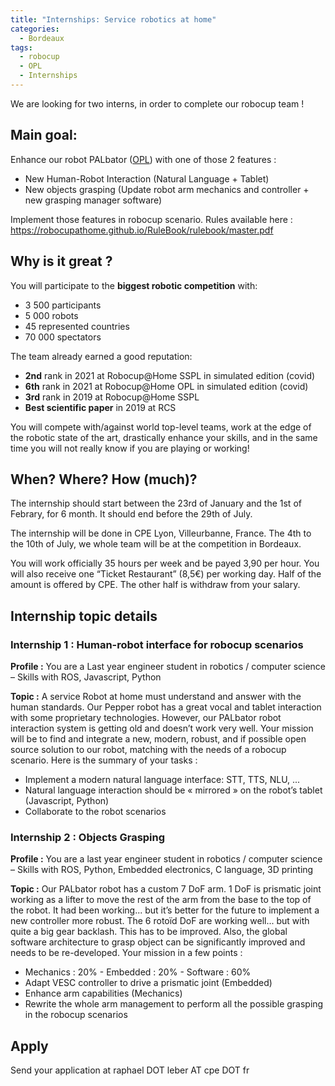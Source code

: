 ```yaml
---
title: "Internships: Service robotics at home"
categories:
  - Bordeaux
tags:
  - robocup
  - OPL
  - Internships
---
```


We are looking for two interns, in order to complete our robocup team !

## __Main goal:__

Enhance our robot PALbator (<a href="https://robocup-lyontech.github.io/opl/">OPL</a>) with one of those 2 features :
- New Human-Robot Interaction (Natural Language + Tablet)
- New objects grasping (Update robot arm mechanics and controller + new grasping manager software)

Implement those features in robocup scenario. Rules available here :
<a href="https://robocupathome.github.io/RuleBook/rulebook/master.pdf">https://robocupathome.github.io/RuleBook/rulebook/master.pdf</a>


## __Why is it great ?__
You will participate to the __biggest robotic competition__ with:
- 3 500 participants
- 5 000 robots
- 45 represented countries
- 70 000 spectators

The team already earned a good reputation:
- __2nd__ rank in 2021 at Robocup@Home SSPL in simulated edition (covid)
- __6th__ rank in 2021 at Robocup@Home OPL in simulated edition (covid)
- __3rd__ rank in 2019 at Robocup@Home SSPL
- __Best scientific paper__ in 2019 at RCS

You will compete with/against world top-level teams, work at the edge of the robotic state of the art, drastically enhance your skills, and in the same time you will not really know if you are playing or working!

## __When? Where? How (much)?__

The internship should start between the 23rd of January and the 1st of Febrary, for 6 month. It should end before the
29th of July.

The internship will be done in CPE Lyon, Villeurbanne, France. The 4th to the 10th of July, we whole team will be at
the competition in Bordeaux.

You will work officially 35 hours per week and be payed 3,90 per hour. You will also receive one “Ticket Restaurant”
(8,5€) per working day. Half of the amount is offered by CPE. The other half is withdraw from your salary.

## __Internship topic details__

### __Internship 1 : Human-robot interface for robocup scenarios__

__Profile :__ You are a Last year engineer student in robotics / computer science – Skills with ROS, Javascript, Python

__Topic :__ A service Robot at home must understand and answer with the human standards. Our Pepper robot has a great vocal and tablet interaction with some proprietary technologies. However, our PALbator robot interaction system is getting old and doesn’t work very well. Your mission will be to find and integrate a new, modern, robust, and if possible open source solution to our robot, matching with the needs of a robocup scenario. Here is the summary of your tasks :
- Implement a modern natural language interface: STT, TTS, NLU, ...
- Natural language interaction should be « mirrored » on the robot’s tablet (Javascript, Python)
- Collaborate to the robot scenarios

### __Internship 2 : Objects Grasping__

__Profile :__ You are a last year engineer student in robotics / computer science – Skills with ROS, Python, Embedded
electronics, C language, 3D printing

__Topic :__ Our PALbator robot has a custom 7 DoF arm. 1 DoF is prismatic joint working as a lifter to move the rest of the
arm from the base to the top of the robot. It had been working... but it’s better for the future to implement a new controller more robust. The 6 rotoïd DoF are working well... but with quite a big gear backlash. This has to be improved. Also, the global software architecture to grasp object can be significantly improved and needs to be re-developed. Your mission in a few points :
- Mechanics : 20% - Embedded : 20% - Software : 60%
- Adapt VESC controller to drive a prismatic joint (Embedded)
- Enhance arm capabilities (Mechanics)
- Rewrite the whole arm management to perform all the possible grasping in the robocup scenarios

## __Apply__

Send your application at raphael DOT leber AT cpe DOT fr